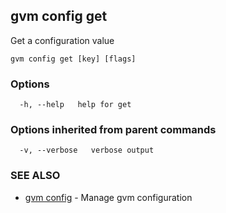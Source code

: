 ## gvm config get

Get a configuration value

```
gvm config get [key] [flags]
```

### Options

```
  -h, --help   help for get
```

### Options inherited from parent commands

```
  -v, --verbose   verbose output
```

### SEE ALSO

* [gvm config](gvm_config.md)	 - Manage gvm configuration

